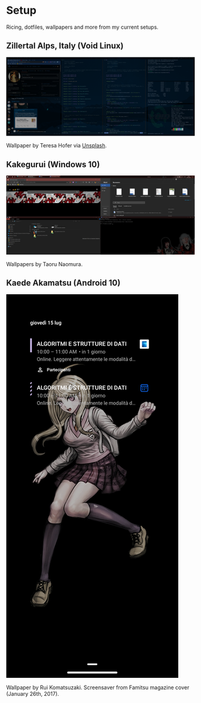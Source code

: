 # Setup
Ricing, dotfiles, wallpapers and more from my current setups.

## Zillertal Alps, Italy (Void Linux)
![Zillertal Alps, Italy (Void Linux)](screenshots/zillertal.png)

Wallpaper by Teresa Hofer via [Unsplash](unsplash.com).

## Kakegurui (Windows 10)
![Kakegurui (Windows 10)](screenshots/kakegurui.png)

Wallpapers by Taoru Naomura.

## Kaede Akamatsu (Android 10)
![Kaede Akamatsu (Android 10)](screenshots/kaede.png)

Wallpaper by Rui Komatsuzaki. Screensaver from Famitsu magazine cover (January
26th, 2017).
